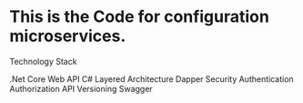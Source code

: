 # This is the Code for configuration microservices. 
Technology Stack 

.Net Core Web API 
C#
Layered Architecture
Dapper
Security
Authentication
Authorization
API Versioning 
Swagger

